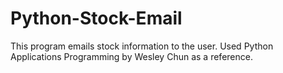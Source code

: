 # Python-Stock-Email
This program emails stock information to the user. Used Python Applications Programming by Wesley Chun as a reference.
